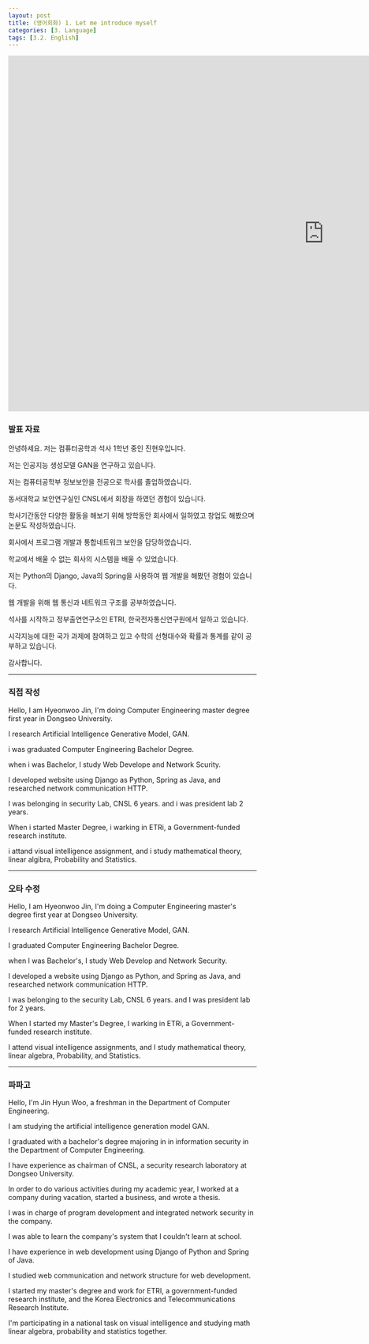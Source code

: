 ```yaml
---
layout: post
title: (영어회화) 1. Let me introduce myself
categories: [3. Language]
tags: [3.2. English]
---
```


<iframe width="1280" height="720" src="https://www.youtube.com/embed/utPWI3OYp2U" title="YouTube video player" frameborder="0" allow="accelerometer; autoplay; clipboard-write; encrypted-media; gyroscope; picture-in-picture" allowfullscreen></iframe>

### 발표 자료 

안녕하세요. 저는 컴퓨터공학과 석사 1학년 중인 진현우입니다.

저는 인공지능 생성모델 GAN을 연구하고 있습니다.

저는 컴퓨터공학부 정보보안을 전공으로 학사를 졸업하였습니다.

동서대학교 보안연구실인 CNSL에서 회장을 하였던 경험이 있습니다.

학사기간동안 다양한 활동을 해보기 위해 방학동안 회사에서 일하였고 창업도 해봤으며 논문도 작성하였습니다.

회사에서 프로그램 개발과 통합네트워크 보안을 담당하였습니다. 

학교에서 배울 수 없는 회사의 시스템을 배울 수 있었습니다.

저는 Python의 Django, Java의 Spring을 사용하여 웹 개발을 해봤던 경험이 있습니다.

웹 개발을 위해 웹 통신과 네트워크 구조를 공부하였습니다.

석사를 시작하고 정부출연연구소인 ETRI, 한국전자통신연구원에서 일하고 있습니다.

시각지능에 대한 국가 과제에 참여하고 있고 수학의 선형대수와 확률과 통계를 같이 공부하고 있습니다.

감사합니다.

---

### 직접 작성


Hello, I am Hyeonwoo Jin, I'm doing Computer Engineering master degree first year in Dongseo University.

I research Artificial Intelligence Generative Model, GAN.

i was graduated Computer Engineering Bachelor Degree.

when i was Bachelor, I study Web Develope and Network Scurity.

I developed website using Django as Python, Spring as Java, and researched network communication HTTP.

I was belonging in security Lab, CNSL 6 years. and i was president lab 2 years.

When i started Master Degree, i warking in ETRi, a Government-funded research institute.

i attand visual intelligence assignment, and i study mathematical theory, linear algibra, Probability and Statistics.

---

### 오타 수정

Hello, I am Hyeonwoo Jin, I'm doing a Computer Engineering master's degree first year at Dongseo University.

I research Artificial Intelligence Generative Model, GAN.

I graduated Computer Engineering Bachelor Degree.

when I was Bachelor's, I study Web Develop and Network Security.

I developed a website using Django as Python, and Spring as Java, and researched network communication HTTP.

I was belonging to the security Lab, CNSL 6 years. and I was president lab for 2 years.

When I started my Master's Degree, I warking in ETRi, a Government-funded research institute.

I attend visual intelligence assignments, and I study mathematical theory, linear algebra, Probability, and Statistics.

---

### 파파고

Hello, I'm Jin Hyun Woo, a freshman in the Department of Computer Engineering.

I am studying the artificial intelligence generation model GAN.

I graduated with a bachelor's degree majoring in in information security in the Department of Computer Engineering.

I have experience as chairman of CNSL, a security research laboratory at Dongseo University.

In order to do various activities during my academic year, I worked at a company during vacation, started a business, and wrote a thesis.

I was in charge of program development and integrated network security in the company. 

I was able to learn the company's system that I couldn't learn at school.

I have experience in web development using Django of Python and Spring of Java.

I studied web communication and network structure for web development.

I started my master's degree and work for ETRI, a government-funded research institute, and the Korea Electronics and Telecommunications Research Institute.

I'm participating in a national task on visual intelligence and studying math linear algebra, probability and statistics together.